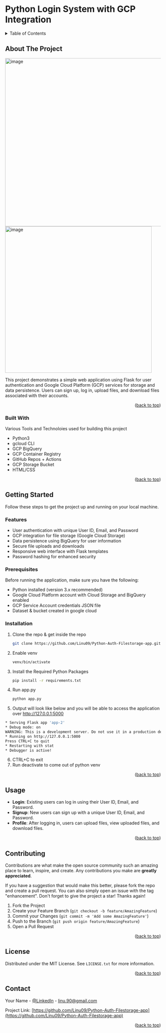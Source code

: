 <a name="readme-top"></a>

# Python Login System with GCP Integration


<!-- TABLE OF CONTENTS -->
<details>
  <summary>Table of Contents</summary>
  <ol>
    <li>
      <a href="#about-the-project">About The Project</a>
      <ul>
        <li><a href="#built-with">Built With</a></li>
      </ul>
    </li>
    <li>
      <a href="#getting-started">Getting Started</a>
      <ul>
        <li><a href="#Features">Features</a></li>
        <li><a href="#prerequisites">Prerequisites</a></li>
        <li><a href="#installation">Installation</a></li>
      </ul>
    </li>
    <li><a href="#usage">Usage</a></li>
    <li><a href="#contributing">Contributing</a></li>
    <li><a href="#license">License</a></li>
    <li><a href="#contact">Contact</a></li>
  </ol>
</details>
<!-- ABOUT THE PROJECT -->

## About The Project
<img width="544" alt="image" src="https://github.com/Linu09/Python-Auth-Filestorage-app/assets/38865727/396c3098-5912-4d26-a608-3239dd07964f">
<img width="474" alt="image" src="https://github.com/Linu09/Python-Auth-Filestorage-app/assets/38865727/444b97f6-7057-4546-a25d-52ab5162e8f7">


This project demonstrates a simple web application using Flask for user authentication and Google Cloud Platform (GCP) services for storage and data persistence. Users can sign up, log in, upload files, and download files associated with their accounts.

<p align="right">(<a href="#readme-top">back to top</a>)</p>

### Built With

Various Tools and Technoloies used for  building this project

* Python3
* gcloud CLI
* GCP BigQuery
* GCP Container Registry
* GitHub Repos + Actions
* GCP Storage Bucket
* HTML/CSS

<p align="right">(<a href="#readme-top">back to top</a>)</p>

<!-- GETTING STARTED -->
## Getting Started

Follow these steps to get the project up and running on your local machine.

### Features

- User authentication with unique User ID, Email, and Password
- GCP integration for file storage (Google Cloud Storage)
- Data persistence using BigQuery for user information
- Secure file uploads and downloads
- Responsive web interface with Flask templates
- Password hashing for enhanced security

### Prerequisites

Before running the application, make sure you have the following:

- Python installed (version 3.x recommended)
- Google Cloud Platform account with Cloud Storage and BigQuery enabled
- GCP Service Account credentials JSON file
- Dataset & bucket created in google cloud

### Installation

1. Clone the repo & get inside the repo
   ```sh
   git clone https://github.com/Linu09/Python-Auth-Filestorage-app.git
   ```
2. Enable venv
      ```sh
   venv/bin/activate
   ```
3. Install the Required Python Packages
      ```sh
   pip install -r requirements.txt
   ```
4. Run app.py
      ```sh
   python app.py
   ```
5. Output will look like below and you will be able to access the application over http://127.0.0.1:5000
 ```sh
 * Serving Flask app 'app-2'
 * Debug mode: on
WARNING: This is a development server. Do not use it in a production deployment. Use a production WSGI server instead.
 * Running on http://127.0.0.1:5000
Press CTRL+C to quit
 * Restarting with stat
 * Debugger is active!
```
6. CTRL+C to exit
7. Run deactivate to come out of python venv

<p align="right">(<a href="#readme-top">back to top</a>)</p>

## Usage

- **Login**: Existing users can log in using their User ID, Email, and Password.
- **Signup**: New users can sign up with a unique User ID, Email, and Password.
- **Profile**: After logging in, users can upload files, view uploaded files, and download files.

<p align="right">(<a href="#readme-top">back to top</a>)</p>

## Contributing

Contributions are what make the open source community such an amazing place to learn, inspire, and create. Any contributions you make are **greatly appreciated**.

If you have a suggestion that would make this better, please fork the repo and create a pull request. You can also simply open an issue with the tag "enhancement".
Don't forget to give the project a star! Thanks again!

1. Fork the Project
2. Create your Feature Branch (`git checkout -b feature/AmazingFeature`)
3. Commit your Changes (`git commit -m 'Add some AmazingFeature'`)
4. Push to the Branch (`git push origin feature/AmazingFeature`)
5. Open a Pull Request

<p align="right">(<a href="#readme-top">back to top</a>)</p>


<!-- LICENSE -->
## License

Distributed under the MIT License. See `LICENSE.txt` for more information.

<p align="right">(<a href="#readme-top">back to top</a>)</p>

<!-- CONTACT -->
## Contact

Your Name - [@LinkedIn](https://www.linkedin.com/in/linujoseph09/) - linu.90@gmail.com

Project Link: [https://github.com/Linu09/Python-Auth-Filestorage-app](https://github.com/Linu09/Python-Auth-Filestorage-app)

<p align="right">(<a href="#readme-top">back to top</a>)</p>


